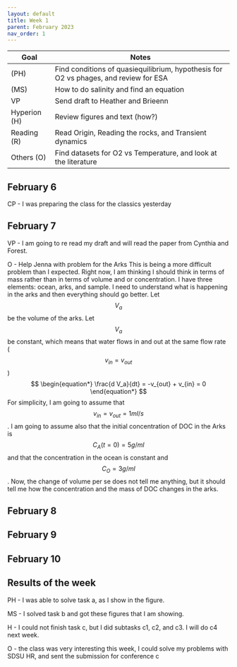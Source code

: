 ```yaml
---
layout: default
title: Week 1
parent: February 2023
nav_order: 1
---
```


| Goal | Notes |
| ----------- | ----------- |
|(PH)| Find conditions of quasiequilibrium, hypothesis for O2 vs phages, and review for ESA|
|(MS)| How to do salinity and find an equation |
|VP| Send draft to Heather and Brieenn|
|Hyperion (H)| Review figures and text (how?) |
|Reading (R)| Read Origin, Reading the rocks, and Transient dynamics|
|Others (O)| Find datasets for O2 vs Temperature, and look at the literature |

## February 6

CP - I was preparing the class for the classics yesterday


## February 7

VP -  I am going to re read my draft and will read the paper from Cynthia and Forest.

O - Help Jenna with problem for the Arks
This is being a more difficult problem than I expected. Right now, I am thinking I should think in terms of mass rather than in terms of volume and or concentration.
I have three elements: ocean, arks, and sample. I need to understand what is happening in the arks and then everything should go better.
Let $$V_a$$ be the volume of the arks. Let $$V_a$$ be constant, which means that water flows in and out at the same flow rate ($$v_{in}=v_{out}$$)
$$
\begin{equation*}
\frac{d V_a}{dt} = -v_{out} + v_{in} = 0
\end{equation*}
$$
For simplicity, I am going to assume that $$v_{in}=v_{out}= 1 ml/s$$. I am going to assume also that the initial concentration of DOC in the Arks is $$C_A(t=0)=5g/ml$$ and that the concentration in the ocean is constant and
$$C_O=3g/ml$$. Now, the change of volume per se does not tell me anything, but it should tell me how the concentration and the mass of DOC changes in the arks.

## February 8


## February 9


## February 10


## Results of the week

PH - I was able to solve task a, as I show in the figure.

MS - I solved task b and got these figures that I am showing.

H - I could not finish task c, but I did subtasks c1, c2, and c3. I will do c4 next week.

O - the class was very interesting this week, I could solve my problems with SDSU HR, and sent the submission for conference c
